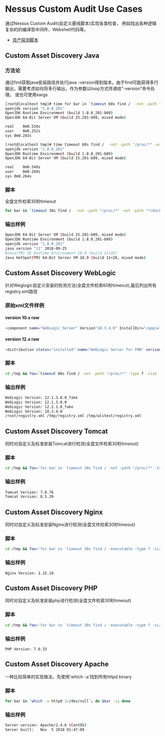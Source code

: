
# Nessus Custom Audit Use Cases

通过Nessus Custom Audit(自定义基线脚本)实现各类检查， 例如找出各种逻辑复杂的的编译型中间件、Webshell代码等。

* [资产探测脚本](asset_discovery.audit)

## Custom Asset Discovery Java

### 方法论

通过find获取java安装路径并执行java -version得到版本。由于find可能获得多行输出，需要考虑如何将多行输出，作为参数以loop方式传递给“-version”命令处理。
或也可使用xargs

```bash
[root@localhost tmp]# time for bar in `timeout 60s find /  -not -path "/proc/*" -executable -type f -name java 2>/dev/null`; do $bar -version 2>&1; done
openjdk version "1.8.0_201"
OpenJDK Runtime Environment (build 1.8.0_201-b09)
OpenJDK 64-Bit Server VM (build 25.201-b09, mixed mode)

real	0m0.534s
user	0m0.252s
sys	0m0.283s

[root@localhost tmp]# time timeout 60s find /  -not -path "/proc/*" -executable -type f -name java 2>/dev/null | xargs -I % bash -c '% -version'
openjdk version "1.8.0_201"
OpenJDK Runtime Environment (build 1.8.0_201-b09)
OpenJDK 64-Bit Server VM (build 25.201-b09, mixed mode)

real	0m0.549s
user	0m0.269s
sys	0m0.264s
```

### 脚本  

全盘文件检索30秒timeout

```bash
for bar in `timeout 30s find /  -not -path "/proc/*" -not -path "*/docker/*" -executable -type f  -size -10M  -maxdepth 8 -name java 2>/dev/null`; do $bar -version 2>&1; done
```

### 输出样例

```bash
OpenJDK 64-Bit Server VM (build 25.201-b09, mixed mode)
OpenJDK Runtime Environment (build 1.8.0_201-b09)
openjdk version "1.8.0_201"
java version "11" 2018-09-25
#Java(TM) SE Runtime Environment 18.9 (build 11+28)
Java HotSpot(TM) 64-Bit Server VM 18.9 (build 11+28, mixed mode)
```

## Custom Asset Discovery WebLogic

针对Weglogic自定义安装的检测方法(全盘文件检索60秒timeout),最后列出所有registry.xml路径

### 原始xml文件样例

#### version 10.x raw

```bash
<component name="WebLogic Server" Version"10.3.4.0" InstallDir="/app/wls11g/bea/wlserver_10.3">
```

#### version 12.x raw

```bash
<distribution status="installed" name="WebLogic Server for FMW" version="12.1.3.0.0">
```

### 脚本

```bash
cd /tmp && foo=`timeout 60s find / -not -path "/proc/*" -type f -size -10M  -maxdepth 8 -name "registry.xml" 2>/dev/null`; if [ $? -eq 124 ]; then echo "WebLogic not found (Timeout)"; else touch assetemp.log;  for bar in $foo; do grep  "WebLogic Server" $bar | awk -F '=' '{ print $4 }'| cut -c 2- | sed 's/..$//' >>assetemp.log; done; for bar in $foo; do grep -i 'component name="WebLogic Server" Version' $bar | awk -F '"' '{ print $4 }' >>assetemp.log; done; for ver in `uniq assetemp.log 2>/dev/null`; do echo "WebLogic Version: $ver"; done; echo $foo; fi; rm -f assetemp.log*
```

### 输出样例

```bash
WebLogic Version: 12.1.3.0.0_fake
WebLogic Version: 12.1.3.0.0
WebLogic Version: 12.2.1.0_fake
WebLogic Version: 10.3.4.0
/root/registry.xml /tmp/registry.xml /tmp/wlstest/registry.xml
```

## Custom Asset Discovery Tomcat

同时对自定义及标准安装Tomcat进行检测(全盘文件检索30秒timeout)

### 脚本

```bash
cd /tmp && foo='for bar in `timeout 30s find / -not -path "/proc/*" -type f -size -10M  -maxdepth 8 -name "version.sh" 2>/dev/null | grep tomcat`; do sh $bar; done'; bash -c "$foo" > assetemp.log 2>/dev/null; grep -i "Apache Tomcat" assetemp.log  | awk -F "/"  '{print $2}' >assetemp.log1; for ver in `sort assetemp.log1 2>/dev/null | uniq`; do echo "Tomcat Version: $ver"; done; rm -f assetemp.log*
```

### 输出样例

```bash
Tomcat Version: 7.0.76
Tomcat Version: 8.5.39
```

## Custom Asset Discovery Nginx

同时对自定义及标准安装Nginx进行检测(全盘文件检索30秒timeout)

### 脚本

```bash
cd /tmp && foo='for bar in `timeout 30s find / -executable -type f -size -10M  -maxdepth 8 -name nginx 2>/dev/null`; do $bar -v 2>&1; done'; bash -c "$foo" >assetemp.log 2>/dev/null; grep -i "nginx version" assetemp.log  | awk -F "/"  '{print $2}' >assetemp.log1; for ver in `sort assetemp.log1 2>/dev/null | uniq`; do echo "Nginx Version: $ver"; done; rm -f assetemp.log*
```

### 输出样例

`Nginx Version: 1.15.10`

## Custom Asset Discovery PHP

同时对自定义及标准安装php进行检测(全盘文件检索30秒timeout)

### 脚本

```bash
cd /tmp && foo='for bar in `timeout 30s find / -executable -type f -size -10M  -maxdepth 8 -name php 2>/dev/null`; do $bar -v 2>&1; done'; bash -c "$foo" >assetemp.log 2>/dev/null; grep -i "^PHP" assetemp.log  | awk '{print $2}' >assetemp.log1; for ver in `sort assetemp.log1 2>/dev/null | uniq`; do echo "PHP Version: $ver"; done; rm -f assetemp.log*
```

### 输出样例

`PHP Version: 7.0.33`

## Custom Asset Discovery Apache

一种比较简单的实现做法，先使用'which -a'找到所有httpd binary

### 脚本

```bash
for bar in `which -a httpd 2>/dev/null`; do $bar -v; done
```

### 输出样例

```bash
Server version: Apache/2.4.6 (CentOS)
Server built:   Nov  5 2018 01:47:09
```
